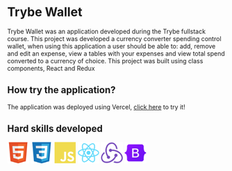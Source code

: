 <h1>Trybe Wallet</h1>

<p>
  Trybe Wallet was an application developed during the Trybe fullstack course. This project was developed
a currency converter spending control wallet, when using this application a user should be able to: add, remove and edit an expense,
  view a tables with your expenses and view total spend converted to a currency of choice. This project was built using class components, React and Redux  
</p>

<h2>
  How try the application?
</h2>

<p>
  The application was deployed using Vercel, <a href="https://trybe-wallet-project-rho.vercel.app/">click here</a> to try it! 
</p>

<h2>
 Hard skills developed
</h2>

<div>
  <img
    height="50px"
    width="50px"
    src="https://raw.githubusercontent.com/devicons/devicon/1119b9f84c0290e0f0b38982099a2bd027a48bf1/icons/html5/html5-original.svg"
    alt="HTML"
  /> 
  <img
    height="50px"
    width="50px"
    src="https://raw.githubusercontent.com/devicons/devicon/1119b9f84c0290e0f0b38982099a2bd027a48bf1/icons/css3/css3-original.svg"
    alt="CSS"
  /> 
  <img
    height="50px"
    width="50px"
    src="https://raw.githubusercontent.com/devicons/devicon/1119b9f84c0290e0f0b38982099a2bd027a48bf1/icons/javascript/javascript-plain.svg"
    alt="JS"
  /> 
  <img
    height="50px"
    width="50px"
    src="https://raw.githubusercontent.com/devicons/devicon/1119b9f84c0290e0f0b38982099a2bd027a48bf1/icons/react/react-original.svg"
    alt="React"
  />
  <img
    height="50px"
    width="50px"
    src="https://raw.githubusercontent.com/devicons/devicon/1119b9f84c0290e0f0b38982099a2bd027a48bf1/icons/redux/redux-original.svg"
    alt="Redux"
  />
   <img
    height="50px"
    width="50px"
    src="https://raw.githubusercontent.com/devicons/devicon/1119b9f84c0290e0f0b38982099a2bd027a48bf1/icons/bootstrap/bootstrap-original.svg"
    alt="Bootstrap"
  />
</div>
